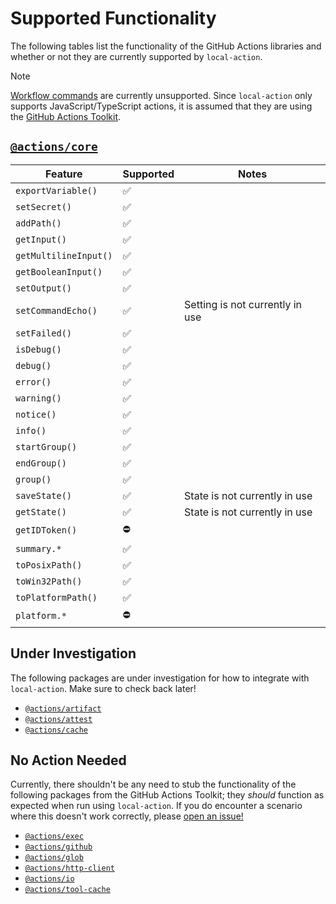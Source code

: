 # Supported Functionality

The following tables list the functionality of the GitHub Actions libraries and
whether or not they are currently supported by `local-action`.

> [!NOTE]
>
> [Workflow commands](https://docs.github.com/en/actions/using-workflows/workflow-commands-for-github-actions)
> are currently unsupported. Since `local-action` only supports
> JavaScript/TypeScript actions, it is assumed that they are using the
> [GitHub Actions Toolkit](https://github.com/actions/toolkit).

## [`@actions/core`](https://github.com/actions/toolkit/blob/main/packages/core/README.md)

| Feature               | Supported          | Notes                           |
| --------------------- | ------------------ | ------------------------------- |
| `exportVariable()`    | :white_check_mark: |                                 |
| `setSecret()`         | :white_check_mark: |                                 |
| `addPath()`           | :white_check_mark: |                                 |
| `getInput()`          | :white_check_mark: |                                 |
| `getMultilineInput()` | :white_check_mark: |                                 |
| `getBooleanInput()`   | :white_check_mark: |                                 |
| `setOutput()`         | :white_check_mark: |                                 |
| `setCommandEcho()`    | :white_check_mark: | Setting is not currently in use |
| `setFailed()`         | :white_check_mark: |                                 |
| `isDebug()`           | :white_check_mark: |                                 |
| `debug()`             | :white_check_mark: |                                 |
| `error()`             | :white_check_mark: |                                 |
| `warning()`           | :white_check_mark: |                                 |
| `notice()`            | :white_check_mark: |                                 |
| `info()`              | :white_check_mark: |                                 |
| `startGroup()`        | :white_check_mark: |                                 |
| `endGroup()`          | :white_check_mark: |                                 |
| `group()`             | :white_check_mark: |                                 |
| `saveState()`         | :white_check_mark: | State is not currently in use   |
| `getState()`          | :white_check_mark: | State is not currently in use   |
| `getIDToken()`        | :no_entry:         |                                 |
| `summary.*`           | :white_check_mark: |                                 |
| `toPosixPath()`       | :white_check_mark: |                                 |
| `toWin32Path()`       | :white_check_mark: |                                 |
| `toPlatformPath()`    | :white_check_mark: |                                 |
| `platform.*`          | :no_entry:         |                                 |

## Under Investigation

The following packages are under investigation for how to integrate with
`local-action`. Make sure to check back later!

- [`@actions/artifact`](https://github.com/actions/toolkit/tree/main/packages/artifact)
- [`@actions/attest`](https://github.com/actions/toolkit/tree/main/packages/attest)
- [`@actions/cache`](https://github.com/actions/toolkit/tree/main/packages/cache)

## No Action Needed

Currently, there shouldn't be any need to stub the functionality of the
following packages from the GitHub Actions Toolkit; they _should_ function as
expected when run using `local-action`. If you do encounter a scenario where
this doesn't work correctly, please
[open an issue!](https://github.com/github/local-action/issues/new)

- [`@actions/exec`](https://github.com/actions/toolkit/tree/main/packages/exec)
- [`@actions/github`](https://github.com/actions/toolkit/tree/main/packages/github)
- [`@actions/glob`](https://github.com/actions/toolkit/tree/main/packages/glob)
- [`@actions/http-client`](https://github.com/actions/toolkit/tree/main/packages/http-client)
- [`@actions/io`](https://github.com/actions/toolkit/tree/main/packages/io)
- [`@actions/tool-cache`](https://github.com/actions/toolkit/tree/main/packages/tool-cache)
